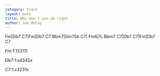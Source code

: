 ```yaml
---
category: track
layout: post
title: Why don't you do right
author: Joe McCoy
---
```


<canvas class="chords"  markdown="0">Fm|Db7 C7|Fm|Db7 C7
Bbm7|Gm75b C7| Fm6|%
Bbm7 C7|Db7 C7|Fm|Db7 C7</canvas>



<canvas class="diagram"  markdown="span">Fm:1:133111</canvas>

<canvas class="diagram"  markdown="span">Db7:1:x4342x</canvas>

<canvas class="diagram"  markdown="span">C7:1:x3231x</canvas>



